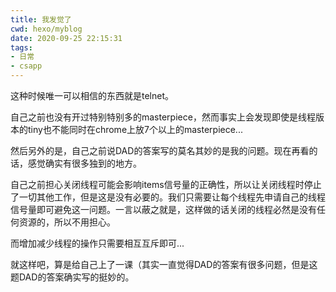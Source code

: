 ```yaml
---
title: 我发觉了
cwd: hexo/myblog
date: 2020-09-25 22:15:31
tags:
- 日常
- csapp
---
```


这种时候唯一可以相信的东西就是telnet。

自己之前也没有开过特别特别多的masterpiece，然而事实上会发现即使是线程版本的tiny也不能同时在chrome上放7个以上的masterpiece...

然后另外的是，自己之前说DAD的答案写的莫名其妙的是我的问题。现在再看的话，感觉确实有很多独到的地方。

自己之前担心关闭线程可能会影响items信号量的正确性，所以让关闭线程时停止了一切其他工作，但是这是没有必要的。我们只需要让每个线程先申请自己的线程信号量即可避免这一问题。一言以蔽之就是，这样做的话关闭的线程必然是没有任何资源的，所以不用担心。

而增加减少线程的操作只需要相互互斥即可...

就这样吧，算是给自己上了一课（其实一直觉得DAD的答案有很多问题，但是这题DAD的答案确实写的挺妙的。


